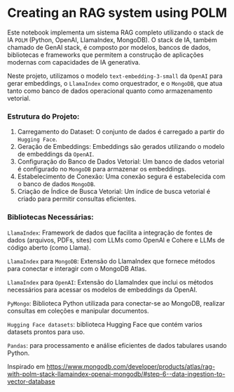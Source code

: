 # Creating an RAG system using POLM

Este notebook implementa um sistema RAG completo utilizando o stack de IA `POLM` (Python, OpenAI, LlamaIndex, MongoDB). O stack de IA, também chamado de GenAI stack, é composto por modelos, bancos de dados, bibliotecas e frameworks que permitem a construção de aplicações modernas com capacidades de IA generativa.

Neste projeto, utilizamos o modelo `text-embedding-3-small` da `OpenAI` para gerar embeddings, o `LlamaIndex` como orquestrador, e o `MongoDB`, que atua tanto como banco de dados operacional quanto como armazenamento vetorial.

### Estrutura do Projeto:
1. Carregamento do Dataset: O conjunto de dados é carregado a partir do `Hugging Face`.
2. Geração de Embeddings: Embeddings são gerados utilizando o modelo de embeddings da `OpenAI`.
3. Configuração do Banco de Dados Vetorial: Um banco de dados vetorial é configurado no `MongoDB` para armazenar os embeddings.
4. Estabelecimento de Conexão: Uma conexão segura é estabelecida com o banco de dados `MongoDB`.
5. Criação de Índice de Busca Vetorial: Um índice de busca vetorial é criado para permitir consultas eficientes.

### Bibliotecas Necessárias:

`LlamaIndex`: Framework de dados que facilita a integração de fontes de dados (arquivos, PDFs, sites) com LLMs como OpenAI e Cohere e LLMs de código aberto (como Llama).

`LlamaIndex` para `MongoDB`: Extensão do LlamaIndex que fornece métodos para conectar e interagir com o MongoDB Atlas.

`LlamaIndex` para `OpenAI`: Extensão do LlamaIndex que inclui os métodos necessários para acessar os modelos de embeddings da OpenAI.

`PyMongo`: Biblioteca Python utilizada para conectar-se ao MongoDB, realizar consultas em coleções e manipular documentos.

`Hugging Face datasets`: biblioteca Hugging Face que contém varios datasets prontos para uso.

`Pandas`:  para processamento e análise eficientes de dados tabulares usando Python.

Inspirado em https://www.mongodb.com/developer/products/atlas/rag-with-polm-stack-llamaindex-openai-mongodb/#step-6--data-ingestion-to-vector-database
